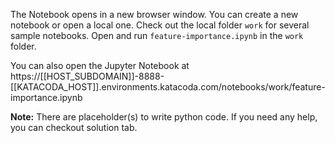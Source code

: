 The Notebook opens in a new browser window. You can create a new notebook or open a local one. Check out the local folder `work` for several sample notebooks. Open and run `feature-importance.ipynb` in the `work` folder.

You can also open the Jupyter Notebook at https://[[HOST_SUBDOMAIN]]-8888-[[KATACODA_HOST]].environments.katacoda.com/notebooks/work/feature-importance.ipynb

**Note:**
There are placeholder(s) to write python code. If you need any help, you can checkout solution tab.